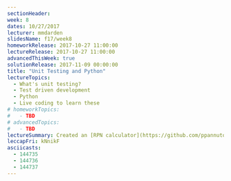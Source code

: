 ```yaml
---
sectionHeader:
week: 8
dates: 10/27/2017
lecturer: mmdarden
slidesName: f17/week8
homeworkRelease: 2017-10-27 11:00:00
lectureRelease: 2017-10-27 11:00:00
advancedThisWeek: true
solutionRelease: 2017-11-09 00:00:00
title: "Unit Testing and Python"
lectureTopics:
  - What's unit testing?
  - Test driven development
  - Python
  - Live coding to learn these
# homeworkTopics:
#   - TBD
# advancedTopics:
#   - TBD
lectureSummary: Created an [RPN calculator](https://github.com/ppannuto/c4cs-f16-rpn) in Python.
leccapFri: kNnikF
asciicasts:
  - 144735
  - 144736
  - 144737
---
```

